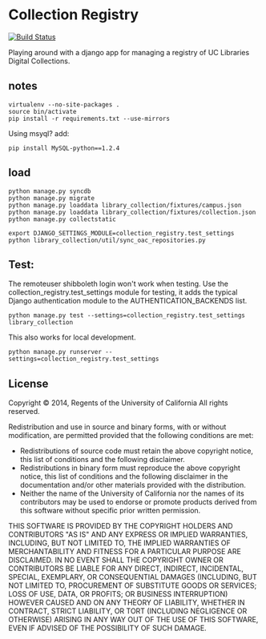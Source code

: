 # Collection Registry

[![Build Status](https://travis-ci.org/ucldc/avram.png?branch=master)](https://travis-ci.org/ucldc/avram)

Playing around with a django app for managing a registry of UC Libraries
Digital Collections.

## notes

```
virtualenv --no-site-packages .
source bin/activate
pip install -r requirements.txt --use-mirrors
```

Using msyql? add:

```
pip install MySQL-python==1.2.4
```

## load

```
python manage.py syncdb
python manage.py migrate
python manage.py loaddata library_collection/fixtures/campus.json
python manage.py loaddata library_collection/fixtures/collection.json
python manage.py collectstatic

```

```
export DJANGO_SETTINGS_MODULE=collection_registry.test_settings
python library_collection/util/sync_oac_repositories.py
```

## Test:
The remoteuser shibboleth login won't work when testing. Use the collection_registry.test_settings module for testing, it adds the typical Django authentication module to the AUTHENTICATION_BACKENDS list.

```
python manage.py test --settings=collection_registry.test_settings  library_collection
```

This also works for local development.

```
python manage.py runserver --settings=collection_registry.test_settings
```
 


License
-------

Copyright © 2014, Regents of the University of California
All rights reserved.

Redistribution and use in source and binary forms, with or without 
modification, are permitted provided that the following conditions are met:

- Redistributions of source code must retain the above copyright notice, 
  this list of conditions and the following disclaimer.
- Redistributions in binary form must reproduce the above copyright notice, 
  this list of conditions and the following disclaimer in the documentation 
  and/or other materials provided with the distribution.
- Neither the name of the University of California nor the names of its
  contributors may be used to endorse or promote products derived from this 
  software without specific prior written permission.

THIS SOFTWARE IS PROVIDED BY THE COPYRIGHT HOLDERS AND CONTRIBUTORS "AS IS" 
AND ANY EXPRESS OR IMPLIED WARRANTIES, INCLUDING, BUT NOT LIMITED TO, THE 
IMPLIED WARRANTIES OF MERCHANTABILITY AND FITNESS FOR A PARTICULAR PURPOSE 
ARE DISCLAIMED. IN NO EVENT SHALL THE COPYRIGHT OWNER OR CONTRIBUTORS BE 
LIABLE FOR ANY DIRECT, INDIRECT, INCIDENTAL, SPECIAL, EXEMPLARY, OR 
CONSEQUENTIAL DAMAGES (INCLUDING, BUT NOT LIMITED TO, PROCUREMENT OF 
SUBSTITUTE GOODS OR SERVICES; LOSS OF USE, DATA, OR PROFITS; OR BUSINESS 
INTERRUPTION) HOWEVER CAUSED AND ON ANY THEORY OF LIABILITY, WHETHER IN 
CONTRACT, STRICT LIABILITY, OR TORT (INCLUDING NEGLIGENCE OR OTHERWISE) 
ARISING IN ANY WAY OUT OF THE USE OF THIS SOFTWARE, EVEN IF ADVISED OF THE 
POSSIBILITY OF SUCH DAMAGE.
